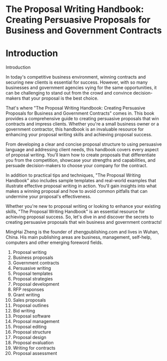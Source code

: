 # The Proposal Writing Handbook: Creating Persuasive Proposals for Business and Government Contracts

# Introduction

Introduction

In today's competitive business environment, winning contracts and securing new clients is essential for success. However, with so many businesses and government agencies vying for the same opportunities, it can be challenging to stand out from the crowd and convince decision-makers that your proposal is the best choice.

That's where "The Proposal Writing Handbook: Creating Persuasive Proposals for Business and Government Contracts" comes in. This book provides a comprehensive guide to creating persuasive proposals that win contracts and impress clients. Whether you're a small business owner or a government contractor, this handbook is an invaluable resource for enhancing your proposal writing skills and achieving proposal success.

From developing a clear and concise proposal structure to using persuasive language and addressing client needs, this handbook covers every aspect of proposal writing. You'll learn how to create proposals that differentiate you from the competition, showcase your strengths and capabilities, and persuade decision-makers to choose your company for the contract.

In addition to practical tips and techniques, "The Proposal Writing Handbook" also includes sample templates and real-world examples that illustrate effective proposal writing in action. You'll gain insights into what makes a winning proposal and how to avoid common pitfalls that can undermine your proposal's effectiveness.

Whether you're new to proposal writing or looking to enhance your existing skills, "The Proposal Writing Handbook" is an essential resource for achieving proposal success. So, let's dive in and discover the secrets to creating persuasive proposals that win business and government contracts!


MingHai Zheng is the founder of zhengpublishing.com and lives in Wuhan, China. His main publishing areas are business, management, self-help, computers and other emerging foreword fields.



1. Proposal writing
2. Business proposals
3. Government contracts
4. Persuasive writing
5. Proposal templates
6. Proposal strategies
7. Proposal development
8. RFP responses
9. Grant writing
10. Sales proposals
11. Proposal outlines
12. Bid writing
13. Proposal software
14. Proposal management
15. Proposal editing
16. Proposal structure
17. Proposal design
18. Proposal evaluation
19. Writing for contracts
20. Proposal assessment

